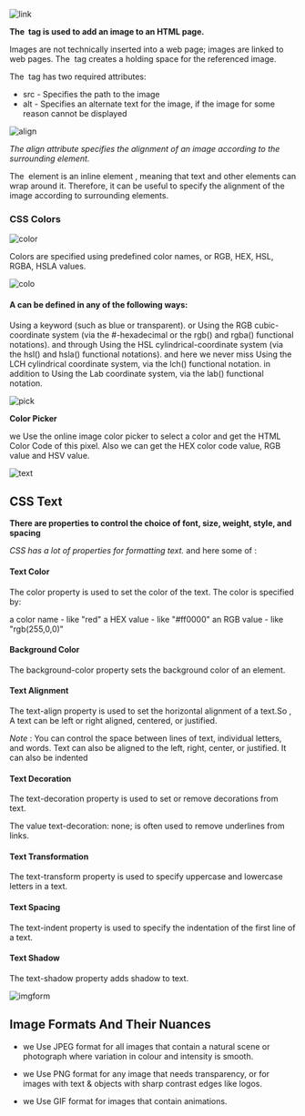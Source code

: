 ![link](https://cdo-curriculum.s3.amazonaws.com/media/uploads/img_tag.png)

**The <img> tag is used to add an image to an HTML page.**

Images are not technically inserted into a web page; images are linked to web pages. The <img> tag creates a holding space for the referenced image.

The <img> tag has two required attributes:

- src - Specifies the path to the image
- alt - Specifies an alternate text for the image, if the image for some reason cannot be displayed

![align](https://html-online.com/articles/wp-content/uploads/2018/02/center-aligned-image-html.jpg)

*The align attribute specifies the alignment of an image according to the surrounding element.*

The <img> element is an inline element , meaning that text and other elements can wrap around it. Therefore, it can be useful to specify the alignment of the image according to surrounding elements.

### CSS Colors

![color](https://images.sampletemplates.com/wp-content/uploads/2015/10/20145438/CSS-Color-Wheel-Chart.jpg)

Colors are specified using predefined color names, or RGB, HEX, HSL, RGBA, HSLA values.

![colo](https://cdn.educba.com/academy/wp-content/uploads/2020/03/CSS-Color-Codes.jpg)

#### A <color> can be defined in any of the following ways:

 Using a keyword (such as blue or transparent). 
or Using the RGB cubic-coordinate system (via the #-hexadecimal or the rgb() and rgba() functional notations). 
and through Using the HSL cylindrical-coordinate system (via the hsl() and hsla() functional notations). 
and here we never miss Using the LCH cylindrical coordinate system, via the lch() functional notation. 
in addition to Using the Lab coordinate system, via the lab() functional notation. 

![pick](https://docs.microsoft.com/en-us/windows/uwp/design/controls-and-patterns/images/color-picker-default.png)

**Color Picker**

we Use the online image color picker  to select a color and get the HTML Color Code of this pixel. Also we can get the HEX color code value, RGB value and HSV value. 

![text](https://cdn.educba.com/academy/wp-content/uploads/2019/08/CSS-Text-Formatting-Properties2.png)

## CSS Text
**There are properties to control the choice of font, size, 
weight, style, and spacing**

*CSS has a lot of properties for formatting text.*
and here some of :


#### Text Color
The color property is used to set the color of the text. The color is specified by:

a color name - like "red"
a HEX value - like "#ff0000"
an RGB value - like "rgb(255,0,0)"

#### Background Color
The background-color property sets the background color of an element.

#### Text Alignment

The text-align property is used to set the horizontal alignment of a text.So , A text can be left or right aligned, centered, or justified.

*Note* : You can control the space between lines of text, 
individual letters, and words. Text can also be aligned 
to the left, right, center, or justified. It can also be 
indented

#### Text Decoration

The text-decoration property is used to set or remove decorations from text.

The value text-decoration: none; is often used to remove underlines from links.

#### Text Transformation

The text-transform property is used to specify uppercase and lowercase letters in a text.

#### Text Spacing 
The text-indent property is used to specify the indentation of the first line of a text.

#### Text Shadow

The text-shadow property adds shadow to text.

![imgform](https://www.barcode.graphics/wp-content/uploads/2017/09/Image-file-formats-chart-2.jpg)

## Image Formats And Their Nuances

- we Use JPEG format for all images that contain a natural scene or photograph where variation in colour and intensity is smooth.

- we Use PNG format for any image that needs transparency, or for images with text & objects with sharp contrast edges like logos.

- we Use GIF format for images that contain animations.

